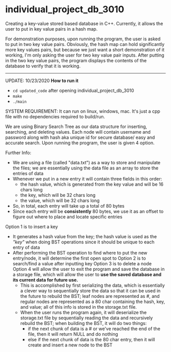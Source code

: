 # individual_project_db_3010

Creating a key-value stored based database in C++. Currently, it allows the user to put in key value pairs in a hash map.

For demonstration purposes, upon running the program, the user is asked to put in two key value pairs. Obviously, the hash map can hold significantly more key values pairs, but because we just want a short demonstration of it working, I'm only asking the user for two key value pair inputs. After putting in the two key value pairs, the program displays the contents of the database to verify that it is working.

*********************************

UPDATE: 10/23/2020
**How to run it**
- `cd updated_code` after opening individual_project_db_3010
- `make`
- `./main`

SYSTEM REQUIREMENT: It can run on linux, windows, mac. It's just a cpp file with no dependencies required to build/run. 

We are using Binary Search Tree as our data structure for inserting, searching, and deleting values. Each node will contain username and password along with hash aka unique id for secure database/ easy and accurate search. Upon running the program, the user is given 4 option. 

Further Info:
- We are using a file (called "data.txt") as a way to store and manipulate the files; we are essentially using the data file as an array to store the entries of data 
- Whenever we put in a new entry it will contain three fields in this order:
  - the hash value, which is generated from the key value and will be 16 chars long
  - the key, which will be 32 chars long
  - the value, which will be 32 chars long
- So, in total, each entry will take up a total of 80 bytes
- Since each entry will be **consistently** 80 bytes, we use it as an offset to figure out where to place and locate specific entries

Option 1 is to insert a key
  - It generates a hash value from the key; the hash value is used as the *"key"* when doing BST operations since it should be unique to each entry of data
  - After performing the BST operation to find where to put the new entry/node, it will determine the first open spot to 
Option 2 is to search/find a value after inputting key
Option 3 is to delete a node
Option 4 will allow the user to exit the program and save the database in a storage file, which will allow the user to **use the saved database and its current data for future use.**
    - This is accomplished by first serializing the data, which is essentially a clever way to sequentially store the data so that it can be used in the future to rebuild the BST; leaf nodes are represented as #, and regular nodes are represented as a 80 char containing the hash, key, and value; all of this info is stored in the storage.txt file.
    - When the user runs the program again, it will deserialize the storage.txt file by sequentially reading the data and recursively rebuild the BST; when building the BST, it will do two things:
      - if the next chunk of data is a # or we've reached the end of the file, then it will return NULL and do nothing
      - else if the next chunk of data is the 80 char entry, then it will create and insert a new node to the BST



